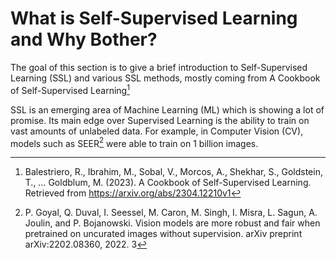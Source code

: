 # What is Self-Supervised Learning and Why Bother?
The goal of this section is to give a brief introduction to Self-Supervised Learning (SSL) and various SSL methods, mostly coming from A Cookbook of Self-Supervised Learning[^1]

SSL is an emerging area of Machine Learning (ML) which is showing a lot of promise. Its main edge over Supervised Learning is the ability to train on vast amounts of unlabeled data. For example, in Computer Vision (CV), models such as SEER[^2] were able to train on 1 billion images. 

[^1]: Balestriero, R., Ibrahim, M., Sobal, V., Morcos, A., Shekhar, S., Goldstein, T., … Goldblum, M. (2023). A Cookbook of Self-Supervised Learning. Retrieved from https://arxiv.org/abs/2304.12210v1
[^2]:P. Goyal, Q. Duval, I. Seessel, M. Caron, M. Singh, I. Misra, L. Sagun, A. Joulin, and P. Bojanowski. Vision models are more robust and fair when pretrained on uncurated images without supervision. arXiv preprint arXiv:2202.08360, 2022. 3